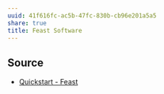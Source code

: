 ```yaml
---
uuid: 41f616fc-ac5b-47fc-830b-cb96e201a5a5
share: true
title: Feast Software
---
```

## Source

* [Quickstart - Feast](https://docs.feast.dev/getting-started/quickstart)
